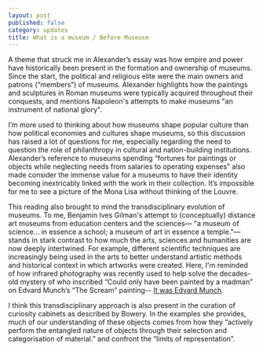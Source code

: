 ```yaml
---
layout: post
published: false
category: updates
title: What is a museum / Before Museusm
---
```

A theme that struck me in Alexander’s essay was how empire and power have historically been present in the formation and ownership of museums. Since the start, the political and religious elite were the main owners and patrons (“members”) of museums. Alexander highlights how the paintings and sculptures in Roman museums were typically acquired throughout their conquests, and mentions Napoleon's attempts to make museums "an instrument of national glory".

I’m more used to thinking about how museums shape popular culture than how political economies and cultures shape museums, so this discussion has raised a lot of questions for me, especially regarding the need to question the role of philanthropy in cultural and nation-building institutions. Alexander’s reference to museums spending “fortunes for paintings or objects while neglecting needs from salaries to operating expenses” also made consider the immense value for a museums to have their identity becoming inextricably linked with the work in their collection. It’s impossible for me to see a picture of the Mona Lisa without thinking of the Louvre.

This reading also brought to mind the transdisciplinary evolution of museums. To me, Benjamin Ives Gilman's attempt to (conceptually) distance art museums from education centers and the sciences—  "a museum of science... in essence a school; a museum of art in essence a temple."— stands in stark contrast to how much the arts, sciences and humanities are now deeply intertwined. For example, different scientific techniques are increasingly being used in the arts to better understand artistic methods and historical context in which artworks were created. Here, I'm reminded of how infrared photography was recently used to help solve the decades-old mystery of who inscribed “Could only have been painted by a madman” on Edvard Munch’s “The Scream” painting-- [It was Edvard Munch](https://www.nytimes.com/2021/02/21/arts/design/edvard-munch-scream-inscription.html).

I think this transdisciplinary approach is also present in the curation of curiosity cabinets as described by Bowery. In the examples she provides, much of our understanding of these objects comes from how they “actively perform the entangled nature of objects through their selection and categorisation of material.” and confront the “limits of representation”.
